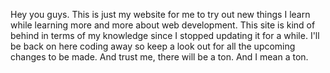 Hey you guys. This is just my website for me to try out new things I learn
while learning more and more about web development. This site is kind of
behind in terms of my knowledge since I stopped updating it for a while.
I'll be back on here coding away so keep a look out for all the upcoming
changes to be made. And trust me, there will be a ton. And I mean a ton.